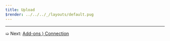 ```yaml
---
title: Upload
$render: ../../../_/layouts/default.pug
---
```


---

➯ Next: [Add-ons &rangle; Connection](./docs/connection)
